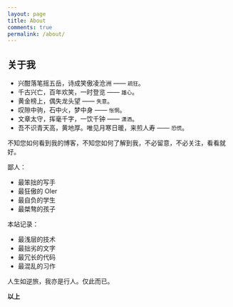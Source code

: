 ```yaml
---
layout: page
title: About
comments: true
permalink: /about/
---
```


## 关于我

- 兴酣落笔摇五岳，诗成笑傲凌沧洲 —— `疏狂`。
- 千古兴亡，百年欢笑，一时登览 —— `雄心`。
- 黄金榜上，偶失龙头望 —— `失意`。
- 叹隙中驹，石中火，梦中身 —— `怅惘`。
- 文章太守，挥毫千字，一饮千钟 —— `潇洒`。
- 吾不识青天高，黄地厚。唯见月寒日暖，来煎人寿 —— `恐慌`。

不知您如何看到我的博客，不知您如何了解到我，不必留意，不必关注，看看就好。

鄙人：

- 最笨拙的写手
- 最狂傲的 OIer
- 最自负的学生
- 最桀骜的孩子

本站记录：

- 最浅层的技术
- 最拙劣的文字
- 最冗长的代码
- 最混乱的习作

人生如逆旅，我亦是行人。仅此而已。

**以上** 
